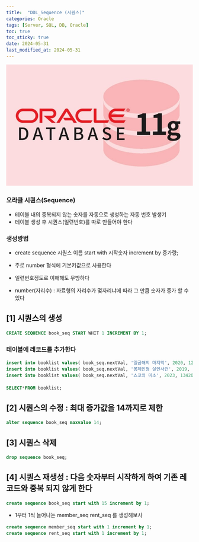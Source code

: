 ```yaml
---
title:  "DDL_Sequence (시퀀스)"
categories: Oracle
tags: [Server, SQL, DB, Oracle]
toc: true
toc_sticky: true
date: 2024-05-31
last_modified_at: 2024-05-31
---
```


![oracle.png](/assets/images/oracle.png)

### 오라클 시퀀스(Sequence)

- 테이블 내의 중복되지 않는 숫자를 자동으로 생성하는 자동 번호 발생기
- 테이블 생성 후 시퀀스(일련번호)를 따로 만들어야 한다

### 생성방법
- create sequence 시퀀스 이름 start with 시작숫자 increment by 증가량;

- 주로 number 형식에 기본키값으로 사용한다
- 일련번호정도로 이해해도 무방하다
- number(자리수) : 자료형의 자리수가 몇자리냐에 따라 그 만큼 숫자가 증가 할 수 있다

## [1] 시퀀스의 생성
```sql
CREATE SEQUENCE book_seq START WHIT 1 INCREMENT BY 1;
```

### 테이블에 레코드를 추가한다

```sql
insert into booklist values( book_seq.nextVal, '일곱해의 마지막', 2020, 12150, 2000, 'a;;');
insert into booklist values( book_seq.nextVal, '봉제인형 살인사건', 2019, 13150, 2000, '18');
insert into booklist values( book_seq.nextVal, '쇼코의 미소', 2023, 13420, 2000, '12');

SELECT*FROM booklist;
```

## [2] 시퀀스의 수정 : 최대 증가값을 14까지로 제한

```sql
alter sequence book_seq maxvalue 14;
```

## [3] 시퀀스 삭제

```sql
drop sequence book_seq;
```

## [4] 시퀀스 재생성 : 다음 숫자부터 시작하게 하여 기존 레코드와 중복 되지 않게 한다

```sql
create sequence book_seq start with 15 increment by 1;
```

- 1부터 1씩 늘어나는 member_seq       rent_seq 를 생성해보사

```sql
create sequence member_seq start with 1 increment by 1;
create sequence rent_seq start with 1 increment by 1;
```
